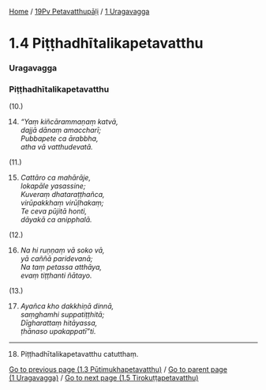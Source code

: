 
[Home](/) / [19Pv Petavatthupāḷi](../../19Pv.md) / [1 Uragavagga](../1.md)

# 1.4 Piṭṭhadhītalikapetavatthu

### Uragavagga

### Piṭṭhadhītalikapetavatthu

(10.)

14. _“Yaṃ kiñcārammaṇaṃ katvā,_  
_dajjā dānaṃ amaccharī;_  
_Pubbapete ca ārabbha,_  
_atha vā vatthudevatā._  


(11.)

15. _Cattāro ca mahārāje,_  
_lokapāle yasassine;_  
_Kuveraṃ dhataraṭṭhañca,_  
_virūpakkhaṃ virūḷhakaṃ;_  
_Te ceva pūjitā honti,_  
_dāyakā ca anipphalā._  


(12.)

16. _Na hi ruṇṇaṃ vā soko vā,_  
_yā caññā paridevanā;_  
_Na taṃ petassa atthāya,_  
_evaṃ tiṭṭhanti ñātayo._  


(13.)

17. _Ayañca kho dakkhiṇā dinnā,_  
_saṃghamhi suppatiṭṭhitā;_  
_Dīgharattaṃ hitāyassa,_  
_ṭhānaso upakappatī”ti._  


---

18. Piṭṭhadhītalikapetavatthu catutthaṃ.



[Go to previous page (1.3 Pūtimukhapetavatthu)](1.3.md) / [Go to parent page (1 Uragavagga)](../1.md) / [Go to next page (1.5 Tirokuṭṭapetavatthu)](1.5.md)


